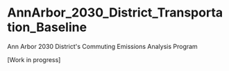 # AnnArbor_2030_District_Transportation_Baseline
Ann Arbor 2030 District's Commuting Emissions Analysis Program

[Work in progress]
